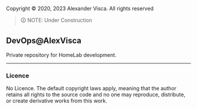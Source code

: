 <!-- syntax=markdown -->
<link rel='stylesheet' type='text/css' href='static/colors.css'>
<style>
  blue {
    color: "blue";
  }
</style>

Copyright &copy; 2020, 2023 Alexander Visca. All rights reserved

> <blue>🛈 NOTE:</blue> Under Construction

## DevOps@AlexVisca

Private repository for HomeLab development.

---

### Licence


No Licence. The default copyright laws apply, meaning that the author retains all rights to the source code and no one may reproduce, distribute, or create derivative works from this work. 


